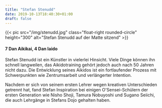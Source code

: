 ```yaml
---
title: "Stefan Stenudd"
date: 2019-10-13T18:40:30+01:00
draft: false
---
```


{{< pic src="/img/stenudd.jpg" class="float-right rounded-circle" height="300" alt="Stefan Stenudd auf der Matte sitzend" >}}
  <h4 class="">7 Dan Aikikai, 4 Dan Iaido</h4>

Stefan Stenudd ist ein Künstler in vielerlei Hinsicht. Viele Dinge können ihn schnell langweilen, das Aikidotraining
gehört jedoch auch nach 50 Jahren nicht dazu. Die Entwicklung seines Aikidos ist ein fortlaufender Prozess
mit Schwerpunkten wie Zentrumsarbeit und verlängerter Intention. 

Nachdem er sich von seinem ersten Lehrer wegen kreativen Unterschieden getrennt hat, fand Stefan Inspiration bei einigen
O'Sensei-Schülern der ersten Generation wie Nisho Shoji, Tamura Nobuyoshi und Sugano Seiichi, die auch Lehrgänge in
Stefans Dojo gehalten haben.